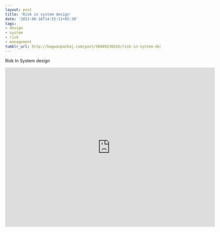 ```yaml
---
layout: post
title: 'Risk in system design'
date: '2013-08-16T14:55:11+05:30'
tags:
- design
- system
- risk
- management
tumblr_url: http://bagwanpankaj.com/post/58409230243/risk-in-system-design
---
```

Risk In System design

<iframe width="680" height="515" src="http://www.youtube.com/embed/Pb_zYs8G6Co" frameborder="0" allowfullscreen></iframe>
